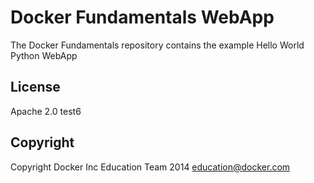 Docker Fundamentals WebApp
==========================

The Docker Fundamentals repository contains the example Hello World Python WebApp

## License

Apache 2.0 test6

## Copyright

Copyright Docker Inc Education Team 2014 <education@docker.com>
